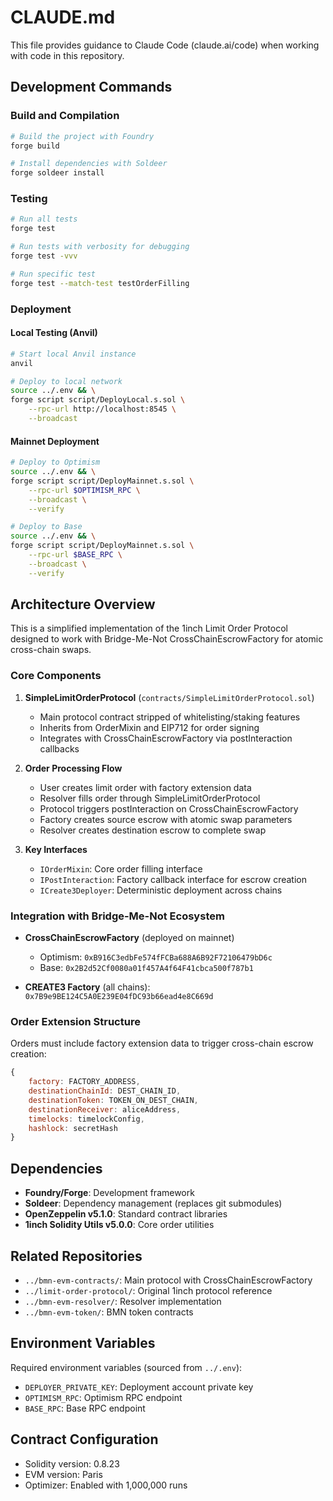 # CLAUDE.md

This file provides guidance to Claude Code (claude.ai/code) when working with code in this repository.

## Development Commands

### Build and Compilation
```bash
# Build the project with Foundry
forge build

# Install dependencies with Soldeer
forge soldeer install
```

### Testing
```bash
# Run all tests
forge test

# Run tests with verbosity for debugging
forge test -vvv

# Run specific test
forge test --match-test testOrderFilling
```

### Deployment

#### Local Testing (Anvil)
```bash
# Start local Anvil instance
anvil

# Deploy to local network
source ../.env && \
forge script script/DeployLocal.s.sol \
    --rpc-url http://localhost:8545 \
    --broadcast
```

#### Mainnet Deployment
```bash
# Deploy to Optimism
source ../.env && \
forge script script/DeployMainnet.s.sol \
    --rpc-url $OPTIMISM_RPC \
    --broadcast \
    --verify

# Deploy to Base
source ../.env && \
forge script script/DeployMainnet.s.sol \
    --rpc-url $BASE_RPC \
    --broadcast \
    --verify
```

## Architecture Overview

This is a simplified implementation of the 1inch Limit Order Protocol designed to work with Bridge-Me-Not CrossChainEscrowFactory for atomic cross-chain swaps.

### Core Components

1. **SimpleLimitOrderProtocol** (`contracts/SimpleLimitOrderProtocol.sol`)
   - Main protocol contract stripped of whitelisting/staking features
   - Inherits from OrderMixin and EIP712 for order signing
   - Integrates with CrossChainEscrowFactory via postInteraction callbacks

2. **Order Processing Flow**
   - User creates limit order with factory extension data
   - Resolver fills order through SimpleLimitOrderProtocol
   - Protocol triggers postInteraction on CrossChainEscrowFactory
   - Factory creates source escrow with atomic swap parameters
   - Resolver creates destination escrow to complete swap

3. **Key Interfaces**
   - `IOrderMixin`: Core order filling interface
   - `IPostInteraction`: Factory callback interface for escrow creation
   - `ICreate3Deployer`: Deterministic deployment across chains

### Integration with Bridge-Me-Not Ecosystem

- **CrossChainEscrowFactory** (deployed on mainnet)
  - Optimism: `0xB916C3edbFe574fFCBa688A6B92F72106479bD6c`
  - Base: `0x2B2d52Cf0080a01f457A4f64F41cbca500f787b1`
  
- **CREATE3 Factory** (all chains): `0x7B9e9BE124C5A0E239E04fDC93b66ead4e8C669d`

### Order Extension Structure

Orders must include factory extension data to trigger cross-chain escrow creation:

```javascript
{
    factory: FACTORY_ADDRESS,
    destinationChainId: DEST_CHAIN_ID,
    destinationToken: TOKEN_ON_DEST_CHAIN,
    destinationReceiver: aliceAddress,
    timelocks: timelockConfig,
    hashlock: secretHash
}
```

## Dependencies

- **Foundry/Forge**: Development framework
- **Soldeer**: Dependency management (replaces git submodules)
- **OpenZeppelin v5.1.0**: Standard contract libraries
- **1inch Solidity Utils v5.0.0**: Core order utilities

## Related Repositories

- `../bmn-evm-contracts/`: Main protocol with CrossChainEscrowFactory
- `../limit-order-protocol/`: Original 1inch protocol reference
- `../bmn-evm-resolver/`: Resolver implementation
- `../bmn-evm-token/`: BMN token contracts

## Environment Variables

Required environment variables (sourced from `../.env`):
- `DEPLOYER_PRIVATE_KEY`: Deployment account private key
- `OPTIMISM_RPC`: Optimism RPC endpoint
- `BASE_RPC`: Base RPC endpoint

## Contract Configuration

- Solidity version: 0.8.23
- EVM version: Paris
- Optimizer: Enabled with 1,000,000 runs